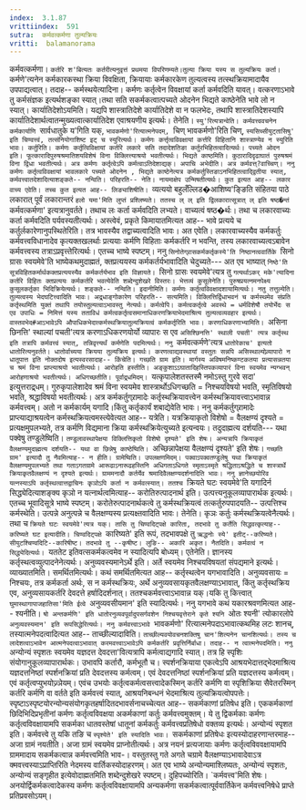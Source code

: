 ```yaml
---
index:  3.1.87
vrittiindex:  591
sutra:  कर्मवत्कर्मणा तुल्यक्रियः
vritti:  balamanorama 
---
```


कर्मवत्कर्मणा। `कर्तरि श'बित्यतः कर्तरीत्यनुवृत्तं प्रथमया विपरिणम्यते।तुल्या क्रिया यस्य स तुल्यक्रियः कर्ता। `कर्मणे'त्यनेन कर्मकारकस्था क्रिया विवक्षिता, क्रियायाः कर्मकारकेण तुल्यत्वस्य तत्स्थक्रियामादायैव उपपाद्यत्वात्। तदाह-- कर्मस्थयेत्यादिना। कर्मणः कर्तृत्वेन विवक्षायां कर्ता कर्मवदिति यावत्। वत्करणाऽभावे तु कर्मसंज्ञक इत्यर्थशङ्का स्यात्।तथा सति सकर्मकत्वात्पच्यते ओदनेन भिद्यते काष्ठेनेति भावे लो न स्यात्। कार्यातिदेशोऽयमिति। यद्यपि शास्त्रातिदेशे कार्यातिदेशे वा न फलभेदः, तथापि शास्त्रातिदेशस्यापि कार्यातिदेशार्थत्वातन्मुख्यत्वात्कार्यातिदेश एवाश्रयणीय इत्यर्थः। तेनेति। `स्यु'रित्यत्रान्वेति। कर्मवत्त्ववचनेन कर्मकार्याणि `सार्वधातुके य'गिति यक्, `भावकर्मणो'रित्यात्मनेपदम्, `चिण् भावकर्मणो'रिति चिण्, `स्यसिच्सीयुट्तासिषु' इति चिण्वत्त्वं, तत्संनियोगाशिष्ट इट् च स्युरित्यर्थः। कर्मणः कर्त्तृत्वविवक्षायां कर्त्तरि विहितानि शास्त्राण्येव न स्युरिति भावः। कर्तुरिति। कर्मणः कर्तृत्विविक्षायां कर्तरि लकारे सति तदादेशतिङा कर्तुरभिहितत्वादित्यर्थः। पच्यते ओदन इति। फूत्कारादिपुरुषश्रमातिशयविशेषं विना विक्लित्त्याश्रयो भवतीत्यर्थः। भिद्यते काष्ठमिति। कुठारादिदृढाघातं पुरुषश्रमं विना द्विधा भवतीत्यर्थः। अत्र कर्मणः कर्तृत्वेऽपि कर्मत्वाऽतिदेशाद्यक्। अपाचि अभेदीति। अत्र कर्मवत्त्?वाच्चिण्। ननु कर्मणः कर्तृत्वविवक्षायां भावलकारे पच्यते ओदनेन , भिद्यते काष्ठेनेत्यत्र कर्मकर्तुस्तिङाऽनभिहितत्वाद्द्वितीया स्यात्, कर्मवत्त्वातदेशादित्याशङ्कते-- नन्विति। परिहरति-- नेति। नायमाक्षेप उन्मिषतीत्यर्थः। कुत इत्यत आह-- लकार वाच्य एवेति। तच्च कुत इत्यत आह-- लिङ्याशिषीति। `व्यत्ययो बहुलँल्लिड�आशिष्य'ङ्ङिति संहितया पाठे लकारात् पूर्वं लकारान्तरं `हलो यमा'मिति लुप्तं प्रश्लिष्यते। ततस्च ल् ल् इति द्विलकारात्सूत्रात् ल् इति षष्ठ�न्तं `कर्मवत्कर्मणा' इत्यत्रानुवर्तते। तथाच लः कर्ता कर्मवदिति लभ्यते। वाच्यत्वं षष्ठ�र्थः। तथा च लकारवाच्यः कर्ता कर्मवदिति पर्यवस्यतीत्यर्थः। अस्त्वेवं, प्रकृते किमायातमित्यत आह-- भावे प्रत्यये च कर्तुर्लकारेणानुपस्थितेरिति। तत्र भावस्यैव तद्वाच्यत्वादिति भावः। अत एवेति। लकारवाच्यस्यैव कर्मकर्तुः कर्मवत्त्वविधानादेव कृत्यक्तखलर्थाः प्रत्ययाः कर्मणि विहिताः कर्मकर्तरि न भवन्ति, तस्य लकारवाच्यत्वऽबावेन कर्मवत्त्वस्य तत्राऽप्रवृत्त्तेरित्यर्थः। एतच्च भाष्ये स्पष्टम्। ननु `सिनोतेग्र्रासकर्मकर्तृकस्ये'ति निष्ठानत्ववार्तिके `सिनो ग्रासः स्वयमेवे'ति भाष्येकथमुदाह्मतं, क्तप्रत्ययस्य कर्मकर्तर्यभावादिति चेदुच्यते--- अत एव भाष्यात् `निष्ठे'ति सूत्रविहितकर्मार्थकक्तप्रत्ययस्यैव कर्मकर्तर्यभाव इति विज्ञायते। `सिनो ग्रासः स्वयमेवे'त्यत्र तु `गत्यर्थाऽकर् मके'त्यादिना कर्तरि विहितः क्तप्रत्ययः कर्मकर्तरि भवत्येवेति शब्देन्दुशेखरे विस्तरः। भेत्तव्यं कुसूलेनेति। पुरुषप्रयत्नमनपेक्ष्य कुसूलकर्तृका भिदिक्रियेत्यर्थः। शङ्कते-- नन्विति। इदानीमिति। कर्मणः कर्तृत्वविवक्षादशायामित्यर्थः। नतु तत्तुल्येति। तुल्यत्वस्य भेदघटित्त्वादिति भावः। अद्र्धाङ्गोकारेण परिहरति-- सत्यमिति। विक्लित्तिर्द्विधाभवनं च कर्मस्थमेव संप्रति कर्तृस्थमिति युक्तं तथापि तयोस्तुल्यत्वाऽभावस्तु नेत्यर्थः। कर्मत्वेपि। कर्मत्वकर्तृत्वे अवस्थे = धर्मविशेषौ तयोर्भेदः स एव उपाधिः = निमित्तं यस्य तताविधं कर्मत्वकर्तृत्वसमानाधिकरणक्रियाभेदमाश्रित्य तुल्यत्वव्यवहार इत्यर्थः। वास्तवभेद#आऽभावेऽपि औपाधिकभेदात्कर्मस्थक्रियातुल्यक्रियत्वं कर्मकर्तृरिति भावः। करणाधिकरणाभ्यामिति। `असिना छिनत्ति' स्थाल्यां पचती'त्यत्र करणाऽधिकरणयोर्यो व्यापारः स एव `असिश्छिनत्ति' स्थाली पचती' त्यत्र कर्तृस्थ इति तत्रापि कर्मवत्त्वं स्यात्, तन्निवृत्त्यर्थं कर्मणेति पदमित्यर्थः। ननु `कर्मवत्कर्मणे'त्यत्र `धातोरेकाच' इत्यतो धातोरित्यनुवर्तते। धातोर्वाच्यया क्रियया तुल्यक्रिय इत्यर्थः। करणत्वाद्यवस्थायां वस्तुतः सन्नपि असिस्थाल्योव्र्यापारो न धातूपात्त इति नोक्तदोष इत्यस्वरसादाह-- किंचेति। गच्छति ग्राम इति। मार्गस्य अविषमनिष्कण्टकतया प्रत्यासन्नतया च श्रमं विना प्राप्त्याश्रयो भवतीत्यर्थः। आरोहति हस्तीति। अङ्कुशाऽऽघातादिहस्तिपकव्यापारं विना स्वयमेव न्यग्भवन् आरोहणाश्रयो भवतीत्यर्थः। अधिगच्छतीति। पूर्वाद्र्धमिदम्। `यत्कृपालेशतस्तस्मै नमोऽस्तु गुरवे सदा' इत्युत्तराद्र्धम्। गुरुकृपालेशादेव श्रमं विना स्वयमेव शास्त्रार्थोऽधिगच्छति = निश्चयविषयो भवति, स्मृतिविषयो भवति, श्रद्धाविषयो भवतीत्यर्थः। अत्र कर्मकर्तुग्र्रामादेः कर्तृस्थक्रियावत्त्वेन कर्मस्थक्रियावत्त्वाऽभावान्न कर्मवत्त्वम्। अतो न कर्मकार्यम् यगादि।किंतु कर्तृकार्यं शबाद्येवेति भावः। ननु कर्मकर्तुग्र्रामादेः प्राप्त्याद्याश्रयत्वेन कर्मस्थक्रियत्वमस्त्येवेत्यत आह-- यत्रेति। यत्रक्रियाकृतो विशेषो = वैलक्षण्यं दृश्यते = प्रत्यक्षमुपलभ्यते, तत्र कर्मणि विद्यमाना क्रिया कर्मस्थक्रियेत्युच्यते इत्यन्वयः। तदुदाह्मत्य दर्शयति--- यथा पक्वेषु तण्डुलेष्विति। `तण्डुलावस्थापेक्षया विक्लित्तिकृतो विशेषो दृश्यते' इति शेषः। अन्यत्रापि क्रियाकृतं वैलक्षण्यमुदाह्मत्य दर्शयति-- यथा वा छिन्नेषु काष्ठेष्विति। `अच्छिन्नापेक्षया वैलक्षण्यं दृश्यते' इति शेषः। `गच्छति ग्राम' इत्यादौ तु नैवमित्याह-- न हीति। ग्रामेष्विति। उपलक्षणमिदम्। पक्वाऽपक्वतण्डुलेषु यथा क्रियाकृतं वैलक्षण्यमुपलभ्यते तथा गताऽगतग्रामे आरूढाऽनारूढहस्तिनि अधिगताऽधिगते स्मृताऽस्मृते श्रद्धिताऽश्रद्धिते च शास्त्रार्थे क्रियाकृतवैलक्षण्यं न दृश्यते इत्यर्थः। ग्राममनादौ कर्तर्येव श्रमादिवैलक्षण्यदर्शनादिति भावः। ननु ज्ञानेच्छयोरिव यत्नस्याऽपि कर्तृस्थत्वात्तद्वाचिनः कृञोऽपि कर्ता न कर्मवत्स्यात्। ततश्च `क्रियते घटः स्वयमेवे'ति यगादिर्न सिद्ध्येदित्याशङ्क्य कृञो न यत्नार्थत्वमित्याह-- करोतिरुत्पादनार्थ इति। उत्पत्त्यनुकूलव्यापारार्थक इत्यर्थः। एतच्च भूवादिसूत्रे भाष्ये स्पष्टम्। करोतेरुत्पादनार्थकत्वे तु कर्मस्थक्रियत्वं तत्कर्तुरुपपादयति-- उत्पत्तिश्च कर्मस्थेति। उत्पन्ने अनुत्पन्ने च वैलक्षण्यस्य प्रत्यक्ष्तवादिति भावः। तेनेति। कृञः कर्तुः कर्मस्थक्रियत्वेनैत्यर्थः। तथा च `क्रियते घटः स्वयमेवे'त्यत्र यक्। तासि तु चिण्वदिट्पक्षे कारिता, तदभावे तु कर्तेति सिद्धवत्कृत्याह--करिष्यते घट इत्यादीति। चिण्वदिट्पक्षे `कारिष्यते' इति रूपं, तदभावपक्षे तु `ऋद्धनोः स्ये' इतीट्--करिष्यते। सीयुटश्चिण्वदिटि--कारिषीष्ट। तदभावे तु --कृषीष्ट। लुङि-- अकारि अकृत। नैतदिति। कर्मवत्वं न सिद्ध्येदित्यर्थः। `यततेट इतिवत्सकर्मकत्वमेव न स्यादित्यपि बोध्यम्। एतेनेति। ज्ञानस्य कर्तृस्थत्वव्युत्पादनेनेत्यर्थः। अनुव्यवस्यमानेऽर्थे इति। अर्ते स्वयमेव निश्चयविषयतां संपद्यमाने इत्यर्थः। व्याख्यातमिति। समर्थितमित्यर्थः। कथं समर्थितमित्यत आह-- कर्तृस्थत्वेन यगभावादिति। अनुव्यवसायः = निश्चयः, तत्र कर्मकर्ता अर्थः, स न कर्मस्थक्रियः, अर्थे अनुव्यवसायकृतवैलक्षण्याऽभावात्, किंतु कर्तृस्थक्रिय एव, अनुव्यसायकर्तरि देवदत्ते हर्षादिदर्शनात्। ततश्चकर्मवत्त्वाऽभावान्न यक्।यकि तु कित्त्वात् `घुमास्थागापाजहातिसा'मिति ईत्वे `अनुव्यवसीयमान' इति स्यादित्यर्थः। ननु यगभावे कथं यकारश्रवणमित्यत आह-- श्यनीति। `षो अन्तकर्मणि' इति धातोरनुव्यवपूर्वादुपसर्गवशेन निश्चयवृत्तेराने कृते श्यनि `ओतः श्यनी' त्योकारलोपे `अनुव्यवस्यमान' इति रूपसिद्धेरित्यर्थः। ननु कर्मवत्त्वाऽभावे `भावकर्मणो' रित्यात्मनेपदाऽभावात्कथमिह लटः शानच्, तस्यात्मनेपदत्वादित्यत आह-- ताच्छील्यादाविति। `ताच्छील्यवयोवचनशक्तिषु चान'शित्यनेन चानशित्यर्थः। तस्य च लादेशत्वाऽभावेन आत्मनेपदत्वाऽभावात् करमवत्त्वाऽभावेऽपि कर्मकर्तरि प्रवृत्तिर्निर्बाधा। तदाह-- न त्वात्मनेपदमिति। ननु `अन्योन्यं स्पृशतः स्वयमेव यज्ञदत्त देवदत्ता'वित्यत्रापि कर्मत्वाद्यगादि स्यात्। तत्र हि स्पृशिः संयोगानुकूलव्यापारार्थकः। उभावपि कर्तारौ, कर्मभूतौ च। स्पर्शनक्रियाया एकत्वेऽपि आश्रयभेदात्तद्भेदमाश्रित्य यज्ञदत्तनिष्ठां स्पर्शनक्रियां प्रति देवदत्तस्य कर्मत्वम्। एवं देवदत्तनिष्ठां स्पर्शनक्रियां प्रति यज्ञदत्तस्य कर्मत्वम्।एवं कर्तृत्वप्युभयोज्र्ञेयम्। एवंच उभयोः कर्तृत्वकर्मत्वसत्त्वादेकस्मिन् कर्तरि कर्मणि वा स्पृशिक्रिया सैवेतरस्मिन् कर्तरि कर्मणि वा वर्तते इति कर्मवत्त्वं स्यात्, आश्रयनिबन्धनं भेदमाश्रित्य तुल्यक्रियत्वोपपत्तेः। स्पृष्टाऽस्पृष्टयोरन्योन्यसंयोगकृतहर्षादितदभावर्सनाचच्चेत्यत आह-- सकर्मकाणां प्रतिषेध इति। एककर्मकाणां छिदिभिदिप्रभृतीनां कर्मणः कर्तृत्वविवक्षया अकर्मकाणां कर्तुः कर्मवत्त्वमुक्तम्। ये तु द्विकर्मकाः कर्मणः कर्तृत्वविवक्षायामपि सकर्मका धातवस्तेषां धातूनां कर्मकर्तुः कर्मवत्त्वप्रतिषेधो वक्तव्य इत्यर्थः। अन्योन्यं स्पृशत इति। कर्मवत्त्वे तु यकि तङि च `स्पृश्येते' इति स्यादिति भावः। `सकर्मकाणां प्रतिषेधः इत्यस्योदाहरणान्तरमाह-- अजा ग्रामं नयतीति। अजा ग्रामं स्वयमेव प्राप्नोतीत्यर्थः। अत्र नयनं प्रत्यजायाः कर्मणः कर्तृत्वविववक्षायामपि ग्राममादाय सकर्मकत्वान्न कर्मवत्त्वमिति भाव-। वस्तुतस्तु गते अगते चग्रामे वैलक्षण्याऽभावादेवाऽत्र क्मवत्त्वस्याऽप्राप्तिरिति नेदमस्य वार्तिकस्योदाहरणम्। अत एव भाष्ये अन्योन्यमाश्लिष्यतः, अन्योन्यं स्पृशतः, अन्योन्यं सङ्गृहीत इत्येवोदाह्मतमिति शब्देन्दुशेखरे स्पष्टम्। दुहिपच्योरिति। `कर्मवत्त्व'मिति शेषः। अनयोर्द्विकर्मकत्वादेकस्य कर्मणः कर्तृत्वविवक्षायामपि अन्यकर्मणा सकर्मकत्वात्पूर्ववार्तिकेन कर्मवत्त्वनिषेधे प्राप्ते प्रतिप्रवसोऽयम्।

